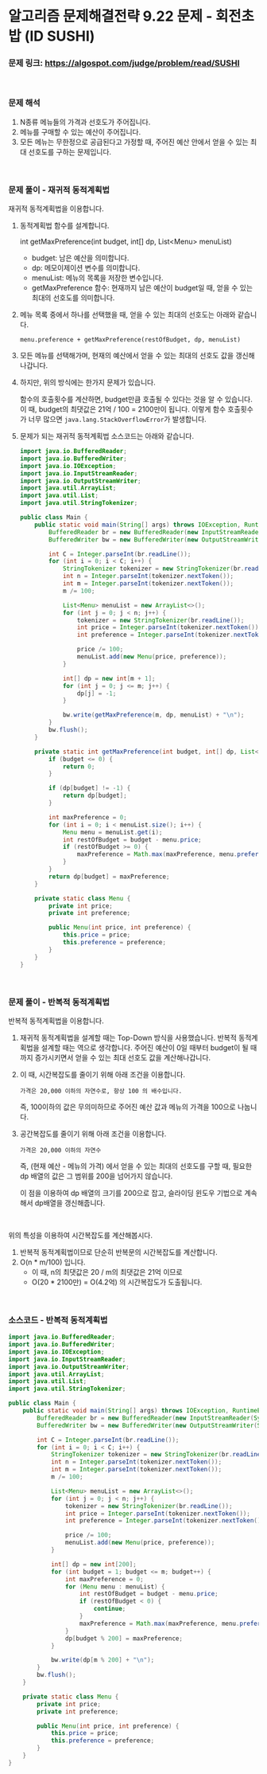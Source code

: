 # 알고리즘 문제해결전략 9.22 문제 - 회전초밥 (ID SUSHI)

### 문제 링크: https://algospot.com/judge/problem/read/SUSHI

<br>

### 문제 해석

1. N종류 메뉴들의 가격과 선호도가 주어집니다.
1. 메뉴를 구매할 수 있는 예산이 주어집니다.
1. 모든 메뉴는 무한정으로 공급된다고 가정할 때, 주어진 예산 안에서 얻을 수 있는 최대 선호도를 구하는 문제입니다.

<br>

### 문제 풀이 - 재귀적 동적계획법

재귀적 동적계획법을 이용합니다.

1. 동적계획법 함수를 설계합니다.

   int getMaxPreference(int budget, int[] dp, List\<Menu> menuList)

   - budget: 남은 예산을 의미합니다.
   - dp: 메모이제이션 변수를 의미합니다.
   - menuList: 메뉴의 목록을 저장한 변수입니다.
   - getMaxPreference 함수: 현재까지 남은 예산이 budget일 때, 얻을 수 있는 최대의 선호도를 의미합니다.

2. 메뉴 목록 중에서 하나를 선택했을 때, 얻을 수 있는 최대의 선호도는 아래와 같습니다.

   `menu.preference + getMaxPreference(restOfBudget, dp, menuList)`

3. 모든 메뉴를 선택해가며, 현재의 예산에서 얻을 수 있는 최대의 선호도 값을 갱신해나갑니다.

4. 하지만, 위의 방식에는 한가지 문제가 있습니다.

   함수의 호출횟수를 계산하면, budget만큼 호출될 수 있다는 것을 알 수 있습니다. 이 때, budget의 최댓값은 21억 / 100 = 2100만이 됩니다. 이렇게 함수 호출횟수가 너무 많으면 `java.lang.StackOverflowError`가 발생합니다.

5. 문제가 되는 재귀적 동적계획법 소스코드는 아래와 같습니다.

   ```java
   import java.io.BufferedReader;
   import java.io.BufferedWriter;
   import java.io.IOException;
   import java.io.InputStreamReader;
   import java.io.OutputStreamWriter;
   import java.util.ArrayList;
   import java.util.List;
   import java.util.StringTokenizer;
   
   public class Main {
       public static void main(String[] args) throws IOException, RuntimeException {
           BufferedReader br = new BufferedReader(new InputStreamReader(System.in));
           BufferedWriter bw = new BufferedWriter(new OutputStreamWriter(System.out));
   
           int C = Integer.parseInt(br.readLine());
           for (int i = 0; i < C; i++) {
               StringTokenizer tokenizer = new StringTokenizer(br.readLine());
               int n = Integer.parseInt(tokenizer.nextToken());
               int m = Integer.parseInt(tokenizer.nextToken());
               m /= 100;
   
               List<Menu> menuList = new ArrayList<>();
               for (int j = 0; j < n; j++) {
                   tokenizer = new StringTokenizer(br.readLine());
                   int price = Integer.parseInt(tokenizer.nextToken());
                   int preference = Integer.parseInt(tokenizer.nextToken());
   
                   price /= 100;
                   menuList.add(new Menu(price, preference));
               }
   
               int[] dp = new int[m + 1];
               for (int j = 0; j <= m; j++) {
                   dp[j] = -1;
               }
   
               bw.write(getMaxPreference(m, dp, menuList) + "\n");
           }
           bw.flush();
       }
   
       private static int getMaxPreference(int budget, int[] dp, List<Menu> menuList) {
           if (budget <= 0) {
               return 0;
           }
   
           if (dp[budget] != -1) {
               return dp[budget];
           }
   
           int maxPreference = 0;
           for (int i = 0; i < menuList.size(); i++) {
               Menu menu = menuList.get(i);
               int restOfBudget = budget - menu.price;
               if (restOfBudget >= 0) {
                   maxPreference = Math.max(maxPreference, menu.preference + getMaxPreference(restOfBudget, dp, menuList));
               }
           }
           return dp[budget] = maxPreference;
       }
   
       private static class Menu {
           private int price;
           private int preference;
   
           public Menu(int price, int preference) {
               this.price = price;
               this.preference = preference;
           }
       }
   }
   ```

<br>

### 문제 풀이 - 반복적 동적계획법

반복적 동적계획법을 이용합니다.

1. 재귀적 동적계획법을 설계할 때는 Top-Down 방식을 사용했습니다. 반복적 동적계획법을 설계할 때는 역으로 생각합니다. 주어진 예산이 0일 때부터 budget이 될 때까지 증가시키면서 얻을 수 있는 최대 선호도 값을 계산해나갑니다.

2. 이 때, 시간복잡도를 줄이기 위해 아래 조건을 이용합니다.

   `가격은 20,000 이하의 자연수로, 항상 100 의 배수입니다.`

   즉, 100이하의 값은 무의미하므로 주어진 예산 값과 메뉴의 가격을 100으로 나눕니다.

3. 공간복잡도를 줄이기 위해 아래 조건을 이용합니다.

   `가격은 20,000 이하의 자연수`

   즉, (현재 예산 - 메뉴의 가격) 에서 얻을 수 있는 최대의 선호도를 구할 때, 필요한 dp 배열의 값은 그 범위를 200을 넘어가지 않습니다.

   이 점을 이용하여 dp 배열의 크기를 200으로 잡고, 슬라이딩 윈도우 기법으로 계속해서 dp배열을 갱신해줍니다.

<br>

위의 특성을 이용하여 시간복잡도를 계산해봅시다.

1. 반복적 동적계획법이므로 단순히 반복문의 시간복잡도를 계산합니다.
1. O(n * m/100) 입니다.
   - 이 때, n의 최댓값은 20 / m의 최댓값은 21억 이므로
   - O(20 * 2100만)  = O(4.2억) 의 시간복잡도가 도출됩니다.

<br>

### 소스코드 - 반복적 동적계획법

```java
import java.io.BufferedReader;
import java.io.BufferedWriter;
import java.io.IOException;
import java.io.InputStreamReader;
import java.io.OutputStreamWriter;
import java.util.ArrayList;
import java.util.List;
import java.util.StringTokenizer;

public class Main {
    public static void main(String[] args) throws IOException, RuntimeException {
        BufferedReader br = new BufferedReader(new InputStreamReader(System.in));
        BufferedWriter bw = new BufferedWriter(new OutputStreamWriter(System.out));

        int C = Integer.parseInt(br.readLine());
        for (int i = 0; i < C; i++) {
            StringTokenizer tokenizer = new StringTokenizer(br.readLine());
            int n = Integer.parseInt(tokenizer.nextToken());
            int m = Integer.parseInt(tokenizer.nextToken());
            m /= 100;

            List<Menu> menuList = new ArrayList<>();
            for (int j = 0; j < n; j++) {
                tokenizer = new StringTokenizer(br.readLine());
                int price = Integer.parseInt(tokenizer.nextToken());
                int preference = Integer.parseInt(tokenizer.nextToken());

                price /= 100;
                menuList.add(new Menu(price, preference));
            }

            int[] dp = new int[200];
            for (int budget = 1; budget <= m; budget++) {
                int maxPreference = 0;
                for (Menu menu : menuList) {
                    int restOfBudget = budget - menu.price;
                    if (restOfBudget < 0) {
                        continue;
                    }
                    maxPreference = Math.max(maxPreference, menu.preference + dp[restOfBudget % 200]);
                }
                dp[budget % 200] = maxPreference;
            }

            bw.write(dp[m % 200] + "\n");
        }
        bw.flush();
    }

    private static class Menu {
        private int price;
        private int preference;

        public Menu(int price, int preference) {
            this.price = price;
            this.preference = preference;
        }
    }
}
```

